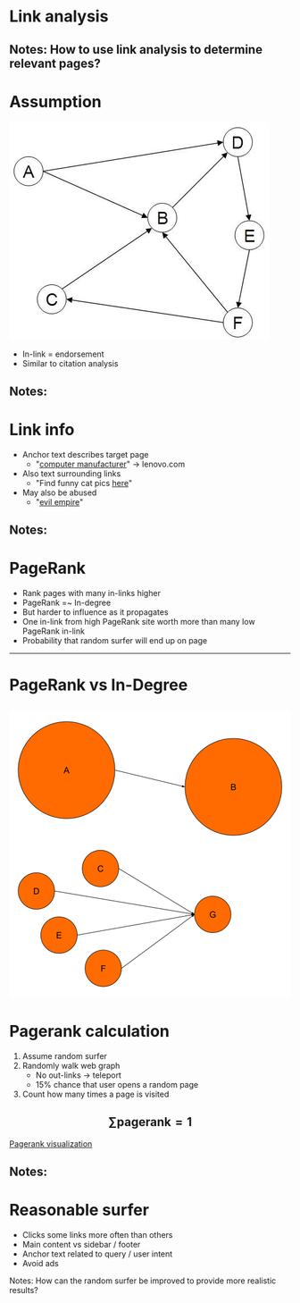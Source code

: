 # Link analysis

Notes:
How to use link analysis to determine relevant pages?
---

# Assumption

![web graph](../images/web_graph.png)

* In-link = endorsement
* Similar to citation analysis

Notes:
---

# Link info

* Anchor text describes target page
    * "[computer manufacturer](http://lenovo.com)<!-- .element: target="_blank"-->" &rarr; lenovo.com
* Also text surrounding links
    * "Find funny cat pics [here](http://icanhascheezburger.com)<!-- .element: target="_blank"-->"
* May also be abused
    * "[evil empire](http://www.korea-dpr.com/)<!-- .element: target="_blank"-->"

Notes:
---

# PageRank

* Rank pages with many in-links higher
* PageRank =~ In-degree
* But harder to influence as it propagates
* One in-link from high PageRank site worth more than many low PageRank in-link
* Probability that random surfer will end up on page

---

# PageRank vs In-Degree

![PageRank vs In-Degree](../images/PageRank_vs_In-Degree.svg)<!-- .element: class="stretch" style="border: none; box-shadow: none; vertical-align: middle; width: 40%;" -->
---

# Pagerank calculation

1. Assume random surfer
2. Randomly walk web graph
    * No out-links &rarr; teleport
    * 15% chance that user opens a random page
3. Count how many times a page is visited

$$\sum \text{pagerank} = 1$$
---
[Pagerank visualization](https://d3og.com/emeeks/f448eef177b5fe94b1c0/)<!-- .element: target="_blank" -->

Notes:
---

# Reasonable surfer

* Clicks some links more often than others<!-- .element: class="fragment" -->
* Main content vs sidebar / footer<!-- .element: class="fragment" -->
* Anchor text related to query / user intent<!-- .element: class="fragment" -->
* Avoid ads<!-- .element: class="fragment" -->

Notes:
How can the random surfer be improved to provide more realistic results?
